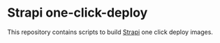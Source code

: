 # Strapi one-click-deploy

This repository contains scripts to build [Strapi](https://github.com/strapi/strapi) one click deploy images.
